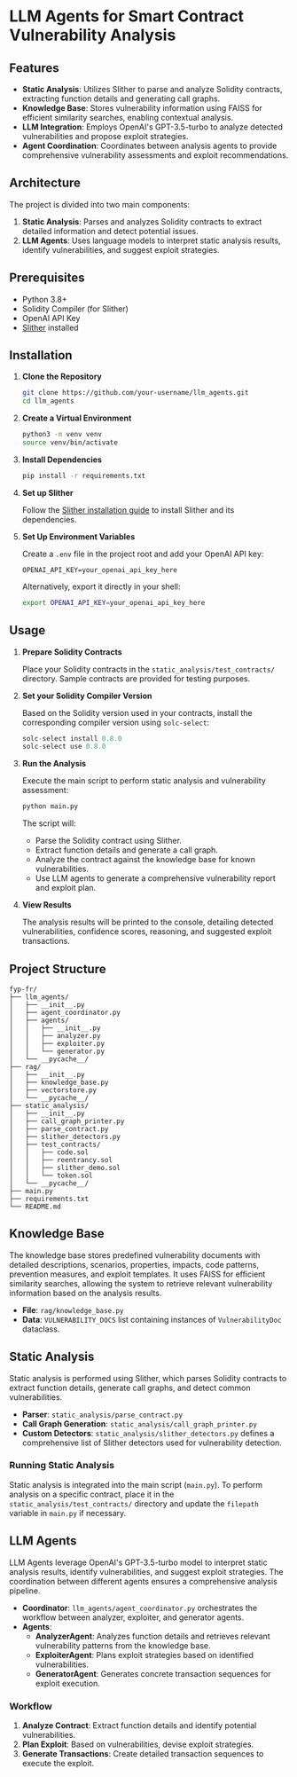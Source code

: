 # LLM Agents for Smart Contract Vulnerability Analysis

## Features

- **Static Analysis**: Utilizes Slither to parse and analyze Solidity contracts, extracting function details and generating call graphs.
- **Knowledge Base**: Stores vulnerability information using FAISS for efficient similarity searches, enabling contextual analysis.
- **LLM Integration**: Employs OpenAI's GPT-3.5-turbo to analyze detected vulnerabilities and propose exploit strategies.
- **Agent Coordination**: Coordinates between analysis agents to provide comprehensive vulnerability assessments and exploit recommendations.

## Architecture

The project is divided into two main components:

1. **Static Analysis**: Parses and analyzes Solidity contracts to extract detailed information and detect potential issues.
2. **LLM Agents**: Uses language models to interpret static analysis results, identify vulnerabilities, and suggest exploit strategies.

## Prerequisites

- Python 3.8+
- Solidity Compiler (for Slither)
- OpenAI API Key
- [Slither](https://github.com/crytic/slither) installed

## Installation

1. **Clone the Repository**

   ```bash
   git clone https://github.com/your-username/llm_agents.git
   cd llm_agents
   ```

2. **Create a Virtual Environment**

   ```bash
   python3 -m venv venv
   source venv/bin/activate
   ```

3. **Install Dependencies**

   ```bash
   pip install -r requirements.txt
   ```

4. **Set up Slither**

   Follow the [Slither installation guide](https://github.com/crytic/slither#installation) to install Slither and its dependencies.

5. **Set Up Environment Variables**

   Create a `.env` file in the project root and add your OpenAI API key:

   ```env
   OPENAI_API_KEY=your_openai_api_key_here
   ```

   Alternatively, export it directly in your shell:

   ```bash
   export OPENAI_API_KEY=your_openai_api_key_here
   ```

## Usage

1. **Prepare Solidity Contracts**

   Place your Solidity contracts in the `static_analysis/test_contracts/` directory. Sample contracts are provided for testing purposes.

2. **Set your Solidity Compiler Version**

    Based on the Solidity version used in your contracts, install the corresponding compiler version using `solc-select`:

    ```python
    solc-select install 0.8.0
    solc-select use 0.8.0
    ```

3. **Run the Analysis**

   Execute the main script to perform static analysis and vulnerability assessment:

   ```bash
   python main.py
   ```

   The script will:

   - Parse the Solidity contract using Slither.
   - Extract function details and generate a call graph.
   - Analyze the contract against the knowledge base for known vulnerabilities.
   - Use LLM agents to generate a comprehensive vulnerability report and exploit plan.

4. **View Results**

   The analysis results will be printed to the console, detailing detected vulnerabilities, confidence scores, reasoning, and suggested exploit transactions.

## Project Structure

```
fyp-fr/
├── llm_agents/
│   ├── __init__.py
│   ├── agent_coordinator.py
│   ├── agents/
│   │   ├── __init__.py
│   │   ├── analyzer.py
│   │   ├── exploiter.py
│   │   └── generator.py
│   └── __pycache__/
├── rag/
│   ├── __init__.py
│   ├── knowledge_base.py
│   ├── vectorstore.py
│   └── __pycache__/
├── static_analysis/
│   ├── __init__.py
│   ├── call_graph_printer.py
│   ├── parse_contract.py
│   ├── slither_detectors.py
│   ├── test_contracts/
│   │   ├── code.sol
│   │   ├── reentrancy.sol
│   │   ├── slither_demo.sol
│   │   └── token.sol
│   └── __pycache__/
├── main.py
├── requirements.txt
└── README.md
```

## Knowledge Base

The knowledge base stores predefined vulnerability documents with detailed descriptions, scenarios, properties, impacts, code patterns, prevention measures, and exploit templates. It uses FAISS for efficient similarity searches, allowing the system to retrieve relevant vulnerability information based on the analysis results.

- **File**: `rag/knowledge_base.py`
- **Data**: `VULNERABILITY_DOCS` list containing instances of `VulnerabilityDoc` dataclass.

## Static Analysis

Static analysis is performed using Slither, which parses Solidity contracts to extract function details, generate call graphs, and detect common vulnerabilities.

- **Parser**: `static_analysis/parse_contract.py`
- **Call Graph Generation**: `static_analysis/call_graph_printer.py`
- **Custom Detectors**: `static_analysis/slither_detectors.py` defines a comprehensive list of Slither detectors used for vulnerability detection.

### Running Static Analysis

Static analysis is integrated into the main script (`main.py`). To perform analysis on a specific contract, place it in the `static_analysis/test_contracts/` directory and update the `filepath` variable in `main.py` if necessary.

## LLM Agents

LLM Agents leverage OpenAI's GPT-3.5-turbo model to interpret static analysis results, identify vulnerabilities, and suggest exploit strategies. The coordination between different agents ensures a comprehensive analysis pipeline.

- **Coordinator**: `llm_agents/agent_coordinator.py` orchestrates the workflow between analyzer, exploiter, and generator agents.
- **Agents**:
  - **AnalyzerAgent**: Analyzes function details and retrieves relevant vulnerability patterns from the knowledge base.
  - **ExploiterAgent**: Plans exploit strategies based on identified vulnerabilities.
  - **GeneratorAgent**: Generates concrete transaction sequences for exploit execution.

### Workflow

1. **Analyze Contract**: Extract function details and identify potential vulnerabilities.
2. **Plan Exploit**: Based on vulnerabilities, devise exploit strategies.
3. **Generate Transactions**: Create detailed transaction sequences to execute the exploit.
